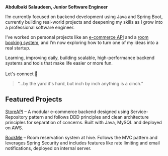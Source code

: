 <br/><br/>
<b>Abdulbaki Salaudeen, Junior Software Engineer</b>

I’m currently focused on backend development using Java and Spring Boot, currently building real-world projects and deepening my skills as I grow into a professional software engineer.

I’ve worked on personal projects like an [e-commerce API](https://github.com/IbnBaqqi/storeApi.git) and a [room booking system](https://github.com/IbnBaqqi/book-me.git), and I’m now exploring how to turn one of my ideas into a real startup.

Learning, improving daily, building scalable, high-performance backend systems and tools that make life easier or more fun.
<br><br>
Let's connect 🤝
</div>

> “...by the yard it's hard, but inch by inch anything is a cinch.”

## Featured Projects
[StoreAPI](https://github.com/IbnBaqqi/storeApi) – A modular e-commerce backend designed using Service-Repository pattern and follows DDD principles and clean architecture principles for separation of concerns. Built with Java, MySQL and deployed on AWS.

[BookMe](https://github.com/IbnBaqqi/book-me) – Room reservation system at hive. Follows the MVC pattern and leverages Spring Security and includes features like rate limiting and email notifications, deployed on internal server.
